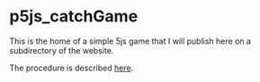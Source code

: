 # p5js_catchGame

This is the home of a simple 5js game that I will publish here on a subdirectory of the website.

The procedure is described [here](https://youtu.be/ZneWjyn18e8).
